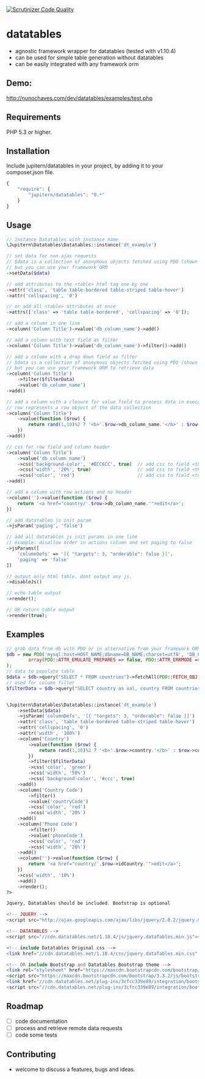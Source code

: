 [![Scrutinizer Code Quality](https://scrutinizer-ci.com/g/jupitern/datatables/badges/quality-score.png?b=master)](https://scrutinizer-ci.com/g/jupitern/datatables/?branch=master)

# datatables

 - agnostic framework wrapper for datatables (tested with v1.10.4)
 - can be used for simple table generation without datatables
 - can be easily integrated with any framework orm

## Demo:

http://nunochaves.com/dev/datatables/examples/test.php

## Requirements

PHP 5.3 or higher.

## Installation

Include jupitern/datatables in your project, by adding it to your composer.json file.
```javascript
{
    "require": {
        "jupitern/datatables": "0.*"
    }
}
```

## Usage
```php
// instance Datatables with instance name
\Jupitern\Datatables\Datatables::instance('dt_example')

// set data for non ajax requests
// $data is a collection of anonymous objects fetched using PDO (shown in example bellow)
// but you can use your framework ORM
->setData($data)

// add attributes to the <table> html tag one by one
->attr('class', 'table table-bordered table-striped table-hover')
->attr('cellspacing', '0')

// or add all <table> attributes at once
->attrs(['class' => 'table table-bordered', 'cellspacing' => '0']);

// add a column in one line
->column('Column Title')->value('db_column_name')->add()

// add a column with text field as filter
->column('Column Title')->value('db_column_name')->filter()->add()

// add a column with a drop down field as filter
// $data is a collection of anonymous objects fetched using PDO (shown in example bellow)
// but you can use your framework ORM to retrieve data
->column('Column Title')
	->filter($filterData)
	->value('db_column_name')
->add()

// add a column with a closure for value field to process data in execution
// row represents a row object of the data collection
->column('Column Title')
	->value(function ($row) {
		return rand(1,10)%2 ? '<b>'.$row->db_column_name.'</b>' : $row->db_column_name;
	})
->add()

// css for row field and column header
->column('Column Title')
	->value('db_column_name')
	->css('background-color', '#BCC6CC', true)	// add css to field <th>
	->css('width', '20%', true)					// add css to field <th>
	->css('color', 'red')						// add css to field <td>
->add()

// add a column with row actions and no header
->column('')->value(function ($row) {
	return '<a href="country/'.$row->db_column_name.'">edit</a>';
})

// add datatables js init param
->jsParam('paging', 'false')

// add all datatables js init params in one line
// example: disallow order in actions column and set paging to false
->jsParams([
	'columnDefs' => '[{ "targets": 3, "orderable": false }]',
	'paging' => 'false'
])

// output only html table. dont output any js.
->disableJs()

// echo table output
->render();

// OR return table output
->render(true);

```


## Examples
```php
// grab data from db with PDO or in alternative from your framework ORM
$db = new PDO('mysql:host=HOST_NAME;dbname=DB_NAME;charset=utf8', 'DB_USERNAME', 'DB_PASSWORD',
		array(PDO::ATTR_EMULATE_PREPARES => false, PDO::ATTR_ERRMODE => PDO::ERRMODE_EXCEPTION)
);
// data to populate table
$data = $db->query("SELECT * FROM countries")->fetchAll(PDO::FETCH_OBJ);
// used for column filter
$filterData = $db->query("SELECT country as val, country FROM countries limit 10")->fetchAll(PDO::FETCH_OBJ);


\Jupitern\Datatables\Datatables::instance('dt_example')
	->setData($data)
	->jsParam('columnDefs', '[{ "targets": 3, "orderable": false }]')
	->attr('class', 'table table-bordered table-striped table-hover')
	->attr('cellspacing', '0')
	->attr('width', '100%')
	->column('Country')
		->value(function ($row) {
			return rand(1,10)%2 ? '<b>'.$row->country.'</b>' : $row->country;
		})
		->filter($filterData)
		->css('color', 'green')
		->css('width', '50%')
		->css('background-color', '#ccc', true)
	->add()
	->column('Country Code')
		->filter()
		->value('countryCode')
		->css('color', 'red')
		->css('width', '20%')
	->add()
	->column('Phone Code')
		->filter()
		->value('phoneCode')
		->css('color', 'red')
		->css('width', '20%')
	->add()
	->column('')->value(function ($row) {
		return '<a href="country/'.$row->idCountry.'">edit</a>';
	})
	->css('width', '10%')
	->add()
	->render();
?>

Jquery, Datatables should be included. Bootstrap is optional

<!-- JQUERY -->
<script src="http://ajax.googleapis.com/ajax/libs/jquery/2.0.2/jquery.min.js"></script>

<!-- DATATABLES -->
<script src="//cdn.datatables.net/1.10.4/js/jquery.dataTables.min.js"></script>

<!-- include Datatables Original css -->
<link href="//cdn.datatables.net/1.10.4/css/jquery.dataTables.min.css" rel="stylesheet">

<!-- OR include Bootstrap and Datatables Bootstrap theme -->
<link rel="stylesheet" href="https://maxcdn.bootstrapcdn.com/bootstrap/3.3.2/css/bootstrap.min.css">
<script src="https://maxcdn.bootstrapcdn.com/bootstrap/3.3.2/js/bootstrap.min.js"></script>
<link href="//cdn.datatables.net/plug-ins/3cfcc339e89/integration/bootstrap/3/dataTables.bootstrap.css" rel="stylesheet">
<script src="//cdn.datatables.net/plug-ins/3cfcc339e89/integration/bootstrap/3/dataTables.bootstrap.js"></script>

```

## Roadmap

 - [ ] code documentation
 - [ ] process and retrieve remote data requests
 - [ ] code some tests

## Contributing

 - welcome to discuss a features, bugs and ideas.
